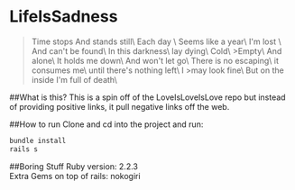 # LifeIsSadness

>Time stops And stands still\ Each day \ Seems like a year\ I'm lost \ And can't be found\ In this darkness\ lay dying\ Cold\ >Empty\ And alone\ It holds me down\ And won't let go\ There is no escaping\ it consumes me\ until there's nothing left\ I >may look fine\ But on the inside I'm full of death\ 

##What is this?
This is a spin off of the LoveIsLoveIsLove repo but instead of providing positive links, it pull negative links off the web. 

##How to run
Clone and cd into the project and run:
```ruby
bundle install
rails s
```
##Boring Stuff
Ruby version: 2.2.3
<br>
Extra Gems on top of rails: nokogiri
